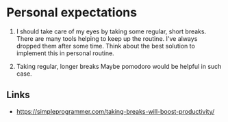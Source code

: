# Personal expectations

1. I should take care of my eyes by taking some regular, short breaks.
  There are many tools helping to keep up the routine. I've always dropped
  them after some time.
  Think about the best solution to implement this in personal routine.

1. Taking regular, longer breaks
  Maybe pomodoro would be helpful in such case.


## Links

- https://simpleprogrammer.com/taking-breaks-will-boost-productivity/

